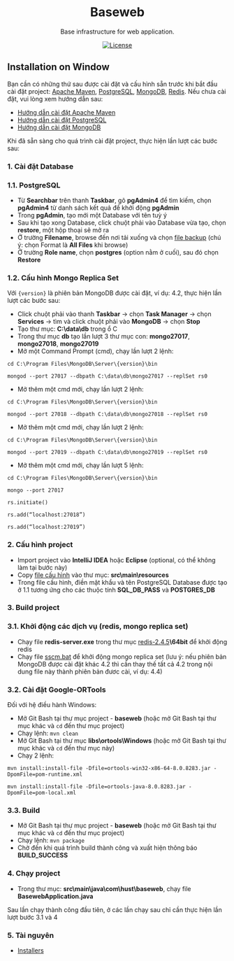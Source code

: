 <h1 align="center">Baseweb</h1>

<div align="center">

Base infrastructure for web application.

[![License](https://img.shields.io/badge/License-BSD%203--Clause-blue.svg)](https://opensource.org/licenses/BSD-3-Clause)

</div>

## Installation on Window

Bạn cần có những thứ sau được cài đặt và cấu hình sẵn trước khi bắt đầu cài đặt project: [Apache Maven](https://maven.apache.org/), [PostgreSQL](https://www.postgresql.org/), [MongoDB](https://www.mongodb.com/), [Redis](https://redis.io/). Nếu chưa cài đặt, vui lòng xem hướng dẫn sau: 
  * [Hướng dẫn cài đặt Apache Maven]()
  * [Hướng dẫn cài đặt PostgreSQL](https://drive.google.com/file/d/1o15E-QNNgHeZK5F1N7h4FfxYpT3B9S92/view?usp=sharing)
  * [Hướng dẫn cài đặt MongoDB](https://drive.google.com/file/d/1pNgZmw8TBU3uSzaAwZiXiVW5dp6Pjw7i/view?usp=sharing)

Khi đã sẵn sàng cho quá trình cài đặt project, thực hiện lần lượt các bước sau:
### 1. Cài đặt Database
### 1.1. PostgreSQL
* Từ <b>Searchbar</b> trên thanh <b>Taskbar</b>, gõ <b>pgAdmin4</b> để tìm kiếm, chọn <b>pgAdmin4</b> từ danh sách kết quả để khởi động <b>pgAdmin</b>
* Trong <b>pgAdmin</b>, tạo mới một Database với tên tuỳ ý
* Sau khi tạo xong Database, click chuột phải vào Database vừa tạo, chọn <b>restore</b>, một hộp thoại sẽ mở ra
* Ở trường <b>Filename</b>, browse đến nơi tải xuống và chọn [file backup](https://drive.google.com/file/d/1GN1iLdSqfZSNO1LLeMpfl8q6PkXYmdFk/view?usp=sharing) (chú ý: chọn Format là <b>All Files</b> khi browse)
* Ở trường <b>Role name</b>, chọn <b>postgres</b> (option nằm ở cuối), sau đó chọn <b>Restore</b>
### 1.2. Cấu hình Mongo Replica Set
Với `{version}` là phiên bản MongoDB được cài đặt, ví dụ: 4.2, thực hiện lần lượt các bước sau:
* Click chuột phải vào thanh <b>Taskbar</b> → chọn <b>Task Manager</b> → chọn <b>Services</b> → tìm và click chuột phải vào <b>MongoDB</b> → chọn <b>Stop</b>
* Tạo thư mục: <b>C:\data\db</b> trong ổ C 
* Trong thư mục <b>db</b> tạo lần lượt 3 thư mục con: <b>mongo27017</b>, <b>mongo27018</b>, <b>mongo27019</b>
* Mở một Command Prompt (cmd), chạy lần lượt 2 lệnh: <br/>
```
cd C:\Program Files\MongoDB\Server\{version}\bin
```
```
mongod --port 27017 --dbpath C:\data\db\mongo27017 --replSet rs0
```
* Mở thêm một cmd mới, chạy lần lượt 2 lệnh: <br/>
```
cd C:\Program Files\MongoDB\Server\{version}\bin
```
```
mongod --port 27018 --dbpath C:\data\db\mongo27018 --replSet rs0
```
* Mở thêm một cmd mới, chạy lần lượt 2 lệnh: <br/>
```
cd C:\Program Files\MongoDB\Server\{version}\bin
```
```
mongod --port 27019 --dbpath C:\data\db\mongo27019 --replSet rs0
```
* Mở thêm một cmd mới, chạy lần lượt 5 lệnh: <br/>
```
cd C:\Program Files\MongoDB\Server\{version}\bin
```
```
mongo --port 27017
```
```
rs.initiate()
```
```
rs.add(“localhost:27018”)
```
```
rs.add(“localhost:27019”)
```
### 2. Cấu hình project
* Import project vào <b>IntelliJ IDEA</b> hoặc <b>Eclipse</b> (optional, có thể không làm tại bước này)
* Copy [file cấu hình](https://drive.google.com/file/d/1cxurrBoNn6cNgOx_Q9i22meYtMP02iJN/view?usp=sharing) vào thư mục: <b>src\main\resources</b>
* Trong file cấu hình, điền mật khẩu và tên PostgreSQL Database được tạo ở 1.1 tương ứng cho các thuộc tính <b>SQL_DB_PASS</b> và <b>POSTGRES_DB</b>
### 3. Build project
### 3.1. Khởi động các dịch vụ (redis, mongo replica set)
* Chạy file <b>redis-server.exe</b> trong thư mục [redis-2.4.5](https://drive.google.com/drive/folders/1WilP451UfPN33uM1RSUreCX9rJmVVbMK?usp=sharing)<b>\64bit</b> để khởi động redis
* Chạy file [sscm.bat](https://drive.google.com/file/d/1D5ZRsY0S8-hAPjEZX6x2DwDrjZs7NqLQ/view?usp=sharing) để khởi động mongo replica set (lưu ý: nếu phiên bản MongoDB được cài đặt khác 4.2 thì cần thay thế tất cả 4.2 trong nội dung file này thành phiên bản đươc cài, ví dụ: 4.4)
### 3.2. Cài đặt Google-ORTools
Đối với hệ điều hành Windows:
* Mở Git Bash tại thư mục project - <b>baseweb</b> (hoặc mở Git Bash tại thư mục khác và `cd` đến thư mục project)
* Chạy lệnh: `mvn clean`
* Mở Git Bash tại thư mục <b>libs\ortools\Windows</b> (hoặc mở Git Bash tại thư mục khác và `cd` đến thư mục này)
* Chạy 2 lệnh: <br/>
```
mvn install:install-file -Dfile=ortools-win32-x86-64-8.0.8283.jar -DpomFile=pom-runtime.xml
```
```
mvn install:install-file -Dfile=ortools-java-8.0.8283.jar -DpomFile=pom-local.xml
```
### 3.3. Build
* Mở Git Bash tại thư mục project - <b>baseweb</b> (hoặc mở Git Bash tại thư mục khác và `cd` đến thư mục project)
* Chạy lệnh: `mvn package`
* Chờ đến khi quá trình build thành công và xuất hiện thông báo <b>BUILD_SUCCESS</b>
### 4. Chạy project
* Trong thư mục: <b>src\main\java\com\hust\baseweb</b>, chạy file <b>BasewebApplication.java</b>

Sau lần chạy thành công đầu tiên, ở các lần chạy sau chỉ cần thực hiện lần lượt bước 3.1 và 4
### 5. Tài nguyên
* [Installers](https://drive.google.com/drive/folders/1r4VCwCz2JZGg9-LxQFPNw1aTZJl9gYp3?usp=sharing)
